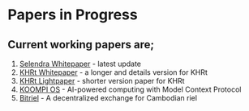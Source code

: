 # Papers in Progress

## Current working papers are;

1. [Selendra Whitepaper](selendra-whitepaper.md) - latest update
2. [KHRt Whitepaper](khrt--stablecoin-paper-v1.3.md) - a longer and details version for KHRt
3. [KHRt Lightpaper](khrt-lightpaper.md) - shorter version paper for KHRt
4. [KOOMPI OS](koompi-os-ai-powered.md) - AI-powered computing with Model Context Protocol
5. [Bitriel](bitriel-paper.md) - A decentralized exchange for Cambodian riel
